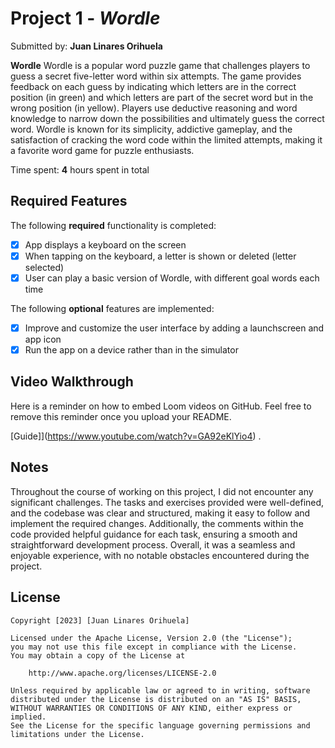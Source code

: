 # Project 1 - *Wordle*

Submitted by: **Juan Linares Orihuela**

**Wordle** Wordle is a popular word puzzle game that challenges players to guess a secret five-letter word within six attempts. The game provides feedback on each guess by indicating which letters are in the correct position (in green) and which letters are part of the secret word but in the wrong position (in yellow). Players use deductive reasoning and word knowledge to narrow down the possibilities and ultimately guess the correct word. Wordle is known for its simplicity, addictive gameplay, and the satisfaction of cracking the word code within the limited attempts, making it a favorite word game for puzzle enthusiasts. 

Time spent: **4** hours spent in total

## Required Features

The following **required** functionality is completed:

- [x] App displays a keyboard on the screen
- [x] When tapping on the keyboard, a letter is shown or deleted (letter selected)
- [x] User can play a basic version of Wordle, with different goal words each time

The following **optional** features are implemented:

- [x] Improve and customize the user interface by adding a launchscreen and app icon
- [x] Run the app on a device rather than in the simulator

## Video Walkthrough

Here is a reminder on how to embed Loom videos on GitHub. Feel free to remove this reminder once you upload your README. 

[Guide]](https://www.youtube.com/watch?v=GA92eKlYio4) .

## Notes

Throughout the course of working on this project, I did not encounter any significant challenges. The tasks and exercises provided were well-defined, and the codebase was clear and structured, making it easy to follow and implement the required changes. Additionally, the comments within the code provided helpful guidance for each task, ensuring a smooth and straightforward development process. Overall, it was a seamless and enjoyable experience, with no notable obstacles encountered during the project.

## License

    Copyright [2023] [Juan Linares Orihuela]

    Licensed under the Apache License, Version 2.0 (the "License");
    you may not use this file except in compliance with the License.
    You may obtain a copy of the License at

        http://www.apache.org/licenses/LICENSE-2.0

    Unless required by applicable law or agreed to in writing, software
    distributed under the License is distributed on an "AS IS" BASIS,
    WITHOUT WARRANTIES OR CONDITIONS OF ANY KIND, either express or implied.
    See the License for the specific language governing permissions and
    limitations under the License.

